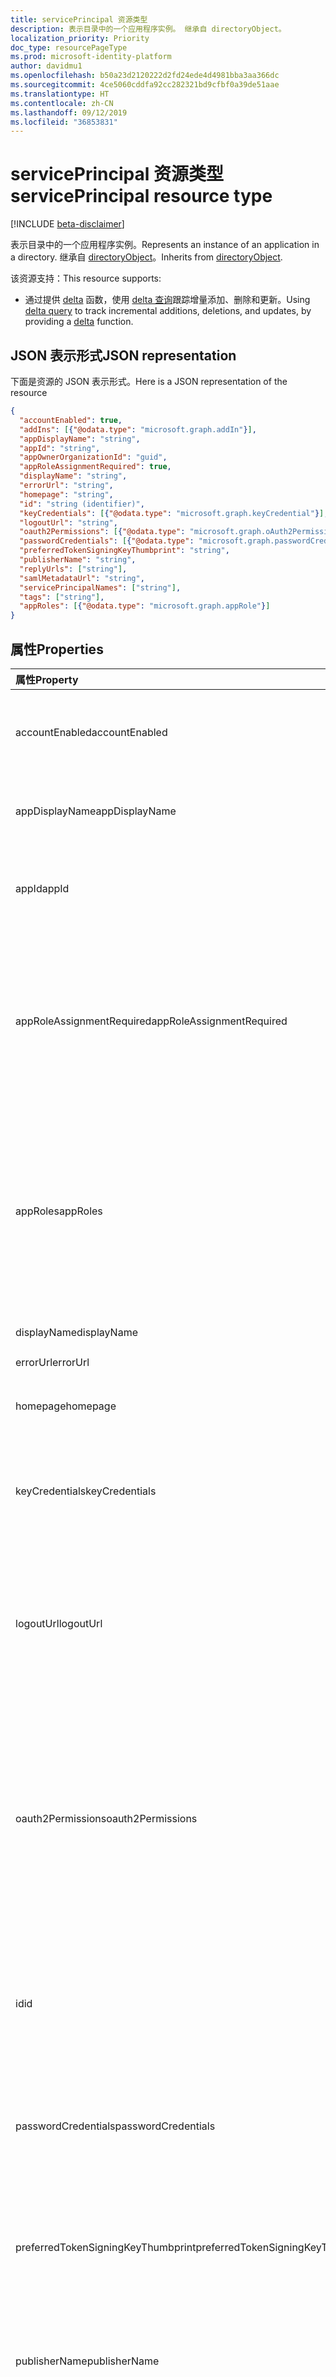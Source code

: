 ```yaml
---
title: servicePrincipal 资源类型
description: 表示目录中的一个应用程序实例。 继承自 directoryObject。
localization_priority: Priority
doc_type: resourcePageType
ms.prod: microsoft-identity-platform
author: davidmu1
ms.openlocfilehash: b50a23d2120222d2fd24ede4d4981bba3aa366dc
ms.sourcegitcommit: 4ce5060cddfa92cc282321bd9cfbf0a39de51aae
ms.translationtype: HT
ms.contentlocale: zh-CN
ms.lasthandoff: 09/12/2019
ms.locfileid: "36853831"
---
```

# <a name="serviceprincipal-resource-type"></a><span data-ttu-id="1da14-104">servicePrincipal 资源类型</span><span class="sxs-lookup"><span data-stu-id="1da14-104">servicePrincipal resource type</span></span>

[!INCLUDE [beta-disclaimer](../../includes/beta-disclaimer.md)]

<span data-ttu-id="1da14-105">表示目录中的一个应用程序实例。</span><span class="sxs-lookup"><span data-stu-id="1da14-105">Represents an instance of an application in a directory.</span></span> <span data-ttu-id="1da14-106">继承自 [directoryObject](directoryobject.md)。</span><span class="sxs-lookup"><span data-stu-id="1da14-106">Inherits from [directoryObject](directoryobject.md).</span></span>

<span data-ttu-id="1da14-107">该资源支持：</span><span class="sxs-lookup"><span data-stu-id="1da14-107">This resource supports:</span></span>

- <span data-ttu-id="1da14-108">通过提供 [delta](../api/serviceprincipal-delta.md) 函数，使用 [delta 查询](/graph/delta-query-overview)跟踪增量添加、删除和更新。</span><span class="sxs-lookup"><span data-stu-id="1da14-108">Using [delta query](/graph/delta-query-overview) to track incremental additions, deletions, and updates, by providing a [delta](../api/serviceprincipal-delta.md) function.</span></span>

## <a name="json-representation"></a><span data-ttu-id="1da14-109">JSON 表示形式</span><span class="sxs-lookup"><span data-stu-id="1da14-109">JSON representation</span></span>
<span data-ttu-id="1da14-110">下面是资源的 JSON 表示形式。</span><span class="sxs-lookup"><span data-stu-id="1da14-110">Here is a JSON representation of the resource</span></span>

<!-- {
  "blockType": "resource",
  "optionalProperties": [
    "appRoleAssignedTo",
    "appRoleAssignments",
    "createdObjects",
    "createdOnBehalfOf",
    "memberOf",
    "oauth2PermissionGrants",
    "ownedObjects",
    "owners"
  ],
  "keyProperty": "id",
  "@odata.type": "microsoft.graph.servicePrincipal"
}-->

```json
{
  "accountEnabled": true,
  "addIns": [{"@odata.type": "microsoft.graph.addIn"}],
  "appDisplayName": "string",
  "appId": "string",
  "appOwnerOrganizationId": "guid",
  "appRoleAssignmentRequired": true,
  "displayName": "string",
  "errorUrl": "string",
  "homepage": "string",
  "id": "string (identifier)",
  "keyCredentials": [{"@odata.type": "microsoft.graph.keyCredential"}],
  "logoutUrl": "string",
  "oauth2Permissions": [{"@odata.type": "microsoft.graph.oAuth2Permission"}],
  "passwordCredentials": [{"@odata.type": "microsoft.graph.passwordCredential"}],
  "preferredTokenSigningKeyThumbprint": "string",
  "publisherName": "string",
  "replyUrls": ["string"],
  "samlMetadataUrl": "string",
  "servicePrincipalNames": ["string"],
  "tags": ["string"],
  "appRoles": [{"@odata.type": "microsoft.graph.appRole"}]
}

```
## <a name="properties"></a><span data-ttu-id="1da14-111">属性</span><span class="sxs-lookup"><span data-stu-id="1da14-111">Properties</span></span>
| <span data-ttu-id="1da14-112">属性</span><span class="sxs-lookup"><span data-stu-id="1da14-112">Property</span></span>     | <span data-ttu-id="1da14-113">类型</span><span class="sxs-lookup"><span data-stu-id="1da14-113">Type</span></span> |<span data-ttu-id="1da14-114">说明</span><span class="sxs-lookup"><span data-stu-id="1da14-114">Description</span></span>|
|:---------------|:--------|:----------|
|<span data-ttu-id="1da14-115">accountEnabled</span><span class="sxs-lookup"><span data-stu-id="1da14-115">accountEnabled</span></span>|<span data-ttu-id="1da14-116">Boolean</span><span class="sxs-lookup"><span data-stu-id="1da14-116">Boolean</span></span>| <span data-ttu-id="1da14-117">如果服务主体帐户已启用，则为 **true**；否则，为 **false**。</span><span class="sxs-lookup"><span data-stu-id="1da14-117">**true** if the service principal account is enabled; otherwise, **false**.</span></span>            |
|<span data-ttu-id="1da14-118">appDisplayName</span><span class="sxs-lookup"><span data-stu-id="1da14-118">appDisplayName</span></span>|<span data-ttu-id="1da14-119">String</span><span class="sxs-lookup"><span data-stu-id="1da14-119">String</span></span>|<span data-ttu-id="1da14-120">关联应用程序公开的显示名称。</span><span class="sxs-lookup"><span data-stu-id="1da14-120">The display name exposed by the associated application.</span></span>|
|<span data-ttu-id="1da14-121">appId</span><span class="sxs-lookup"><span data-stu-id="1da14-121">appId</span></span>|<span data-ttu-id="1da14-122">String</span><span class="sxs-lookup"><span data-stu-id="1da14-122">String</span></span>|<span data-ttu-id="1da14-123">关联应用程序的唯一标识符（其 **appId** 属性）。</span><span class="sxs-lookup"><span data-stu-id="1da14-123">The unique identifier for the associated application (its **appId** property).</span></span>|
|<span data-ttu-id="1da14-124">appRoleAssignmentRequired</span><span class="sxs-lookup"><span data-stu-id="1da14-124">appRoleAssignmentRequired</span></span>|<span data-ttu-id="1da14-125">Boolean</span><span class="sxs-lookup"><span data-stu-id="1da14-125">Boolean</span></span>|<span data-ttu-id="1da14-126">指定在 Azure AD 在向应用程序签发用户或访问令牌之前用户或组是否需要 **appRoleAssignment**。</span><span class="sxs-lookup"><span data-stu-id="1da14-126">Specifies whether an **appRoleAssignment** to a user or group is required before Azure AD will issue a user or access token to the application.</span></span> <span data-ttu-id="1da14-127">不可为空。</span><span class="sxs-lookup"><span data-stu-id="1da14-127">Not nullable.</span></span> |
|<span data-ttu-id="1da14-128">appRoles</span><span class="sxs-lookup"><span data-stu-id="1da14-128">appRoles</span></span>|<span data-ttu-id="1da14-129">[appRole](approle.md) 集合</span><span class="sxs-lookup"><span data-stu-id="1da14-129">[appRole](approle.md) collection</span></span>|<span data-ttu-id="1da14-130">关联应用程序公开的应用程序角色。</span><span class="sxs-lookup"><span data-stu-id="1da14-130">The application roles exposed by the associated application.</span></span> <span data-ttu-id="1da14-131">有关详细信息，请参阅[应用程序](application.md)实体上的 **appRoles** 属性定义。</span><span class="sxs-lookup"><span data-stu-id="1da14-131">For more information see the **appRoles** property definition on the [application](application.md) entity.</span></span> <span data-ttu-id="1da14-132">不可为空。</span><span class="sxs-lookup"><span data-stu-id="1da14-132">Not nullable.</span></span> |
|<span data-ttu-id="1da14-133">displayName</span><span class="sxs-lookup"><span data-stu-id="1da14-133">displayName</span></span>|<span data-ttu-id="1da14-134">String</span><span class="sxs-lookup"><span data-stu-id="1da14-134">String</span></span>|<span data-ttu-id="1da14-135">服务主体的显示名称。</span><span class="sxs-lookup"><span data-stu-id="1da14-135">The display name for the service principal.</span></span>|
|<span data-ttu-id="1da14-136">errorUrl</span><span class="sxs-lookup"><span data-stu-id="1da14-136">errorUrl</span></span>|<span data-ttu-id="1da14-137">String</span><span class="sxs-lookup"><span data-stu-id="1da14-137">String</span></span>|            |
|<span data-ttu-id="1da14-138">homepage</span><span class="sxs-lookup"><span data-stu-id="1da14-138">homepage</span></span>|<span data-ttu-id="1da14-139">String</span><span class="sxs-lookup"><span data-stu-id="1da14-139">String</span></span>|<span data-ttu-id="1da14-140">关联应用程序的主页的 URL。</span><span class="sxs-lookup"><span data-stu-id="1da14-140">The URL to the homepage of the associated   application.</span></span>|
|<span data-ttu-id="1da14-141">keyCredentials</span><span class="sxs-lookup"><span data-stu-id="1da14-141">keyCredentials</span></span>|<span data-ttu-id="1da14-142">[keyCredential](keycredential.md) 集合</span><span class="sxs-lookup"><span data-stu-id="1da14-142">[keyCredential](keycredential.md) collection</span></span>|<span data-ttu-id="1da14-143">与服务帐户关联的密钥凭据集合。</span><span class="sxs-lookup"><span data-stu-id="1da14-143">The collection of key credentials associated with the service principal.</span></span> <span data-ttu-id="1da14-144">不可为空。</span><span class="sxs-lookup"><span data-stu-id="1da14-144">Not nullable.</span></span>            |
|<span data-ttu-id="1da14-145">logoutUrl</span><span class="sxs-lookup"><span data-stu-id="1da14-145">logoutUrl</span></span>|<span data-ttu-id="1da14-146">String</span><span class="sxs-lookup"><span data-stu-id="1da14-146">String</span></span>| <span data-ttu-id="1da14-147">指定 Microsoft 授权服务使用[正向通道](https://openid.net/specs/openid-connect-frontchannel-1_0.html)、[反向通道](https://openid.net/specs/openid-connect-backchannel-1_0.html)或 SAML 注销协议注销用户时所使用的 URL。</span><span class="sxs-lookup"><span data-stu-id="1da14-147">Specifies the URL that will be used by Microsoft's authorization service to logout an user using [front-channel](https://openid.net/specs/openid-connect-frontchannel-1_0.html), [back-channel](https://openid.net/specs/openid-connect-backchannel-1_0.html) or SAML logout protocols.</span></span>  |
|<span data-ttu-id="1da14-148">oauth2Permissions</span><span class="sxs-lookup"><span data-stu-id="1da14-148">oauth2Permissions</span></span>|<span data-ttu-id="1da14-149">[oAuth2Permission](oauth2permission.md) 集合</span><span class="sxs-lookup"><span data-stu-id="1da14-149">[oAuth2Permission](oauth2permission.md) collection</span></span>|<span data-ttu-id="1da14-150">关联应用程序的 OAuth 2.0 权限。</span><span class="sxs-lookup"><span data-stu-id="1da14-150">The OAuth 2.0 permissions exposed by the associated application.</span></span> <span data-ttu-id="1da14-151">有关详细信息，请参阅[应用程序](application.md)实体上的 **oauth2Permissions** 属性定义。</span><span class="sxs-lookup"><span data-stu-id="1da14-151">For more information see the **oauth2Permissions** property definition on the [application](application.md) entity.</span></span> <span data-ttu-id="1da14-152">不可为空。</span><span class="sxs-lookup"><span data-stu-id="1da14-152">Not nullable.</span></span>            |
|<span data-ttu-id="1da14-153">id</span><span class="sxs-lookup"><span data-stu-id="1da14-153">id</span></span>|<span data-ttu-id="1da14-154">String</span><span class="sxs-lookup"><span data-stu-id="1da14-154">String</span></span>|<span data-ttu-id="1da14-155">服务主体的唯一标识符。</span><span class="sxs-lookup"><span data-stu-id="1da14-155">The unique identifier for the service principal.</span></span> <span data-ttu-id="1da14-156">继承自 [directoryObject](directoryobject.md)。</span><span class="sxs-lookup"><span data-stu-id="1da14-156">Inherited from [directoryObject](directoryobject.md).</span></span> <span data-ttu-id="1da14-157">键。</span><span class="sxs-lookup"><span data-stu-id="1da14-157">Key.</span></span> <span data-ttu-id="1da14-158">不可为 null。</span><span class="sxs-lookup"><span data-stu-id="1da14-158">Not nullable.</span></span> <span data-ttu-id="1da14-159">只读。</span><span class="sxs-lookup"><span data-stu-id="1da14-159">Read-only.</span></span>|
|<span data-ttu-id="1da14-160">passwordCredentials</span><span class="sxs-lookup"><span data-stu-id="1da14-160">passwordCredentials</span></span>|<span data-ttu-id="1da14-161">[passwordCredential](passwordcredential.md) 集合</span><span class="sxs-lookup"><span data-stu-id="1da14-161">[passwordCredential](passwordcredential.md) collection</span></span>|<span data-ttu-id="1da14-162">与服务帐户关联的密码凭据集合。</span><span class="sxs-lookup"><span data-stu-id="1da14-162">The collection of password credentials associated with the service principal.</span></span> <span data-ttu-id="1da14-163">不可为空。</span><span class="sxs-lookup"><span data-stu-id="1da14-163">Not nullable.</span></span> |
|<span data-ttu-id="1da14-164">preferredTokenSigningKeyThumbprint</span><span class="sxs-lookup"><span data-stu-id="1da14-164">preferredTokenSigningKeyThumbprint</span></span>|<span data-ttu-id="1da14-165">String</span><span class="sxs-lookup"><span data-stu-id="1da14-165">String</span></span>|<span data-ttu-id="1da14-166">仅供内部使用。</span><span class="sxs-lookup"><span data-stu-id="1da14-166">Reserved for internal use only.</span></span> <span data-ttu-id="1da14-167">请勿写入属性，否则将依赖该属性。</span><span class="sxs-lookup"><span data-stu-id="1da14-167">Do not write or otherwise rely on this property.</span></span> <span data-ttu-id="1da14-168">可能会在未来版本中删除。</span><span class="sxs-lookup"><span data-stu-id="1da14-168">May be removed in future versions.</span></span> |
|<span data-ttu-id="1da14-169">publisherName</span><span class="sxs-lookup"><span data-stu-id="1da14-169">publisherName</span></span>|<span data-ttu-id="1da14-170">String</span><span class="sxs-lookup"><span data-stu-id="1da14-170">String</span></span>|<span data-ttu-id="1da14-171">在其中指定关联应用程序的租户的显示名称。</span><span class="sxs-lookup"><span data-stu-id="1da14-171">The display name of the tenant in which the associated application is specified.</span></span>|
|<span data-ttu-id="1da14-172">replyUrls</span><span class="sxs-lookup"><span data-stu-id="1da14-172">replyUrls</span></span>|<span data-ttu-id="1da14-173">String 集合</span><span class="sxs-lookup"><span data-stu-id="1da14-173">String collection</span></span>|<span data-ttu-id="1da14-174">向其发送用户令牌以使用关联应用程序登录的 URL，或者为关联应用程序向其发送 OAuth 2.0 authorization 代码和访问令牌的重定向 URL。</span><span class="sxs-lookup"><span data-stu-id="1da14-174">The URLs that user tokens are sent to for sign in with the associated application, or the redirect URIs that OAuth 2.0 authorization codes and access tokens are sent to for the associated application.</span></span> <span data-ttu-id="1da14-175">不可为空。</span><span class="sxs-lookup"><span data-stu-id="1da14-175">Not nullable.</span></span> |
|<span data-ttu-id="1da14-176">samlMetadataUrl</span><span class="sxs-lookup"><span data-stu-id="1da14-176">samlMetadataUrl</span></span>|<span data-ttu-id="1da14-177">String</span><span class="sxs-lookup"><span data-stu-id="1da14-177">String</span></span>| |
|<span data-ttu-id="1da14-178">servicePrincipalNames</span><span class="sxs-lookup"><span data-stu-id="1da14-178">servicePrincipalNames</span></span>|<span data-ttu-id="1da14-179">String 集合</span><span class="sxs-lookup"><span data-stu-id="1da14-179">String collection</span></span>|<span data-ttu-id="1da14-180">标识关联应用程序的 URL。</span><span class="sxs-lookup"><span data-stu-id="1da14-180">The URIs that identify the associated application.</span></span> <span data-ttu-id="1da14-181">有关详细信息，请参阅[应用程序对象和服务主体对象](https://msdn.microsoft.com/library/azure/dn132633.aspx)。多值属性的筛选表达器需要 **any** 运算符。</span><span class="sxs-lookup"><span data-stu-id="1da14-181">For more information see, [Application Objects and Service Principal Objects](https://msdn.microsoft.com/library/azure/dn132633.aspx).The **any** operator is required for filter expressions on multi-valued properties.</span></span>  <span data-ttu-id="1da14-182">不可为空。</span><span class="sxs-lookup"><span data-stu-id="1da14-182">Not nullable.</span></span> |
|<span data-ttu-id="1da14-183">标记</span><span class="sxs-lookup"><span data-stu-id="1da14-183">tags</span></span>|<span data-ttu-id="1da14-184">String 集合</span><span class="sxs-lookup"><span data-stu-id="1da14-184">String collection</span></span>| <span data-ttu-id="1da14-185">不可为空。</span><span class="sxs-lookup"><span data-stu-id="1da14-185">Not nullable.</span></span> |

## <a name="relationships"></a><span data-ttu-id="1da14-186">关系</span><span class="sxs-lookup"><span data-stu-id="1da14-186">Relationships</span></span>
| <span data-ttu-id="1da14-187">关系</span><span class="sxs-lookup"><span data-stu-id="1da14-187">Relationship</span></span> | <span data-ttu-id="1da14-188">类型</span><span class="sxs-lookup"><span data-stu-id="1da14-188">Type</span></span> |<span data-ttu-id="1da14-189">说明</span><span class="sxs-lookup"><span data-stu-id="1da14-189">Description</span></span>|
|:---------------|:--------|:----------|
|<span data-ttu-id="1da14-190">appRoleAssignedTo</span><span class="sxs-lookup"><span data-stu-id="1da14-190">appRoleAssignedTo</span></span>|[<span data-ttu-id="1da14-191">appRoleAssignment</span><span class="sxs-lookup"><span data-stu-id="1da14-191">appRoleAssignment</span></span>](approleassignment.md)|<span data-ttu-id="1da14-192">为此服务主体分配的主体（用户、组和服务主体）。</span><span class="sxs-lookup"><span data-stu-id="1da14-192">Principals (users, groups, and service principals) that are assigned to this service principal.</span></span> <span data-ttu-id="1da14-193">只读。</span><span class="sxs-lookup"><span data-stu-id="1da14-193">Read-only.</span></span>|
|<span data-ttu-id="1da14-194">appRoleAssignments</span><span class="sxs-lookup"><span data-stu-id="1da14-194">appRoleAssignments</span></span>|<span data-ttu-id="1da14-195">[appRoleAssignment](approleassignment.md) 集合</span><span class="sxs-lookup"><span data-stu-id="1da14-195">[appRoleAssignment](approleassignment.md) collection</span></span>|<span data-ttu-id="1da14-196">为服务主体分配的应用程序。</span><span class="sxs-lookup"><span data-stu-id="1da14-196">Applications that the service principal is assigned to.</span></span> <span data-ttu-id="1da14-197">只读。</span><span class="sxs-lookup"><span data-stu-id="1da14-197">Read-only.</span></span> <span data-ttu-id="1da14-198">可为 Null。</span><span class="sxs-lookup"><span data-stu-id="1da14-198">Nullable.</span></span>|
|<span data-ttu-id="1da14-199">createdObjects</span><span class="sxs-lookup"><span data-stu-id="1da14-199">createdObjects</span></span>|<span data-ttu-id="1da14-200">[directoryObject](directoryobject.md) 集合</span><span class="sxs-lookup"><span data-stu-id="1da14-200">[directoryObject](directoryobject.md) collection</span></span>|<span data-ttu-id="1da14-201">此服务主体所创建的目录对象。</span><span class="sxs-lookup"><span data-stu-id="1da14-201">Directory objects created by this service principal.</span></span> <span data-ttu-id="1da14-202">只读。</span><span class="sxs-lookup"><span data-stu-id="1da14-202">Read-only.</span></span> <span data-ttu-id="1da14-203">可为 NULL。</span><span class="sxs-lookup"><span data-stu-id="1da14-203">Nullable.</span></span>|
|<span data-ttu-id="1da14-204">memberOf</span><span class="sxs-lookup"><span data-stu-id="1da14-204">memberOf</span></span>|<span data-ttu-id="1da14-205">[directoryObject](directoryobject.md) 集合</span><span class="sxs-lookup"><span data-stu-id="1da14-205">[directoryObject](directoryobject.md) collection</span></span>|<span data-ttu-id="1da14-206">此服务主体所属的角色。</span><span class="sxs-lookup"><span data-stu-id="1da14-206">Roles that this service principal is a member of.</span></span> <span data-ttu-id="1da14-207">HTTP 方法：GET 只读。</span><span class="sxs-lookup"><span data-stu-id="1da14-207">HTTP Methods: GET Read-only.</span></span> <span data-ttu-id="1da14-208">可为空。</span><span class="sxs-lookup"><span data-stu-id="1da14-208">Nullable.</span></span>|
|<span data-ttu-id="1da14-209">oauth2PermissionGrants</span><span class="sxs-lookup"><span data-stu-id="1da14-209">oauth2PermissionGrants</span></span>|<span data-ttu-id="1da14-210">[oAuth2PermissionGrant](oauth2permissiongrant.md) 集合</span><span class="sxs-lookup"><span data-stu-id="1da14-210">[oAuth2PermissionGrant](oauth2permissiongrant.md) collection</span></span>|<span data-ttu-id="1da14-211">与此服务主体关联的用户模拟授权。</span><span class="sxs-lookup"><span data-stu-id="1da14-211">User impersonation grants associated with this service principal.</span></span> <span data-ttu-id="1da14-212">只读。</span><span class="sxs-lookup"><span data-stu-id="1da14-212">Read-only.</span></span> <span data-ttu-id="1da14-213">可为 Null。</span><span class="sxs-lookup"><span data-stu-id="1da14-213">Nullable.</span></span>|
|<span data-ttu-id="1da14-214">ownedObjects</span><span class="sxs-lookup"><span data-stu-id="1da14-214">ownedObjects</span></span>|<span data-ttu-id="1da14-215">[directoryObject](directoryobject.md) 集合</span><span class="sxs-lookup"><span data-stu-id="1da14-215">[directoryObject](directoryobject.md) collection</span></span>|<span data-ttu-id="1da14-216">此服务主体所拥有的目录对象。</span><span class="sxs-lookup"><span data-stu-id="1da14-216">Directory objects that are owned by this service principal.</span></span> <span data-ttu-id="1da14-217">只读。</span><span class="sxs-lookup"><span data-stu-id="1da14-217">Read-only.</span></span> <span data-ttu-id="1da14-218">可为空。</span><span class="sxs-lookup"><span data-stu-id="1da14-218">Nullable.</span></span>|
|<span data-ttu-id="1da14-219">所有者</span><span class="sxs-lookup"><span data-stu-id="1da14-219">owners</span></span>|<span data-ttu-id="1da14-220">[directoryObject](directoryobject.md) 集合</span><span class="sxs-lookup"><span data-stu-id="1da14-220">[directoryObject](directoryobject.md) collection</span></span>|<span data-ttu-id="1da14-221">拥有此服务主体的目录对象。</span><span class="sxs-lookup"><span data-stu-id="1da14-221">Directory objects that are owners of this service principal.</span></span> <span data-ttu-id="1da14-222">所有者是一组允许修改此对象的非管理员用户。</span><span class="sxs-lookup"><span data-stu-id="1da14-222">The owners are a set of non-admin users who are allowed to modify this object.</span></span> <span data-ttu-id="1da14-223">只读。</span><span class="sxs-lookup"><span data-stu-id="1da14-223">Read-only.</span></span> <span data-ttu-id="1da14-224">可为 Null。</span><span class="sxs-lookup"><span data-stu-id="1da14-224">Nullable.</span></span>|
|<span data-ttu-id="1da14-225">policy</span><span class="sxs-lookup"><span data-stu-id="1da14-225">policy</span></span>|<span data-ttu-id="1da14-226">[policy](policy.md) 集合</span><span class="sxs-lookup"><span data-stu-id="1da14-226">[policy](policy.md) collection</span></span>|<span data-ttu-id="1da14-227">为此服务主体分配的策略。</span><span class="sxs-lookup"><span data-stu-id="1da14-227">The policies assigned to this service principal.</span></span>|

## <a name="methods"></a><span data-ttu-id="1da14-228">方法</span><span class="sxs-lookup"><span data-stu-id="1da14-228">Methods</span></span>

| <span data-ttu-id="1da14-229">方法</span><span class="sxs-lookup"><span data-stu-id="1da14-229">Method</span></span>       | <span data-ttu-id="1da14-230">返回类型</span><span class="sxs-lookup"><span data-stu-id="1da14-230">Return Type</span></span>  |<span data-ttu-id="1da14-231">说明</span><span class="sxs-lookup"><span data-stu-id="1da14-231">Description</span></span>|
|:---------------|:--------|:----------|
|[<span data-ttu-id="1da14-232">Get servicePrincipal</span><span class="sxs-lookup"><span data-stu-id="1da14-232">Get servicePrincipal</span></span>](../api/serviceprincipal-get.md) | [<span data-ttu-id="1da14-233">servicePrincipal</span><span class="sxs-lookup"><span data-stu-id="1da14-233">servicePrincipal</span></span>](serviceprincipal.md) |<span data-ttu-id="1da14-234">读取 servicePrincipal 对象的属性和关系。</span><span class="sxs-lookup"><span data-stu-id="1da14-234">Read properties and relationships of servicePrincipal object.</span></span>|
|[<span data-ttu-id="1da14-235">列出 servicePrincipals</span><span class="sxs-lookup"><span data-stu-id="1da14-235">List servicePrincipals</span></span>](../api/serviceprincipal-list.md) | <span data-ttu-id="1da14-236">[servicePrincipal](serviceprincipal.md) 集合</span><span class="sxs-lookup"><span data-stu-id="1da14-236">[servicePrincipal](serviceprincipal.md) collection</span></span> | <span data-ttu-id="1da14-237">检索 servicePrincipal 对象列表。</span><span class="sxs-lookup"><span data-stu-id="1da14-237">Retrieve a list of servicePrincipal objects.</span></span> |
|[<span data-ttu-id="1da14-238">创建 appRoleAssignment</span><span class="sxs-lookup"><span data-stu-id="1da14-238">Create appRoleAssignment</span></span>](../api/serviceprincipal-post-approleassignments.md) |[<span data-ttu-id="1da14-239">appRoleAssignment</span><span class="sxs-lookup"><span data-stu-id="1da14-239">appRoleAssignment</span></span>](approleassignment.md)| <span data-ttu-id="1da14-240">通过发布至 appRoleAssignments 集合创建新的 appRoleAssignment。</span><span class="sxs-lookup"><span data-stu-id="1da14-240">Create a new appRoleAssignment by posting to the appRoleAssignments collection.</span></span>|
|[<span data-ttu-id="1da14-241">列出 appRoleAssignments</span><span class="sxs-lookup"><span data-stu-id="1da14-241">List appRoleAssignments</span></span>](../api/serviceprincipal-list-approleassignments.md) |<span data-ttu-id="1da14-242">[appRoleAssignment](approleassignment.md) 集合</span><span class="sxs-lookup"><span data-stu-id="1da14-242">[appRoleAssignment](approleassignment.md) collection</span></span>| <span data-ttu-id="1da14-243">获取 appRoleAssignment 对象集合。</span><span class="sxs-lookup"><span data-stu-id="1da14-243">Get a appRoleAssignment object collection.</span></span>|
|[<span data-ttu-id="1da14-244">列出 createdObjects</span><span class="sxs-lookup"><span data-stu-id="1da14-244">List createdObjects</span></span>](../api/serviceprincipal-list-createdobjects.md) |<span data-ttu-id="1da14-245">[directoryObject](directoryobject.md) 集合</span><span class="sxs-lookup"><span data-stu-id="1da14-245">[directoryObject](directoryobject.md) collection</span></span>| <span data-ttu-id="1da14-246">获取 createdObject 对象集合。</span><span class="sxs-lookup"><span data-stu-id="1da14-246">Get a createdObject object collection.</span></span>|
|[<span data-ttu-id="1da14-247">列出 memberOf</span><span class="sxs-lookup"><span data-stu-id="1da14-247">List memberOf</span></span>](../api/serviceprincipal-list-memberof.md) |<span data-ttu-id="1da14-248">[directoryObject](directoryobject.md) 集合</span><span class="sxs-lookup"><span data-stu-id="1da14-248">[directoryObject](directoryobject.md) collection</span></span>| <span data-ttu-id="1da14-249">从 memberOf 导航属性中获取此服务主体是其直接成员的组。</span><span class="sxs-lookup"><span data-stu-id="1da14-249">Get the groups that this service principal is a direct member of from the memberOf navigation property.</span></span>|
|[<span data-ttu-id="1da14-250">列出 transitive memberOf</span><span class="sxs-lookup"><span data-stu-id="1da14-250">List transitive memberOf</span></span>](../api/serviceprincipal-list-transitivememberof.md) |<span data-ttu-id="1da14-251">[directoryObject](directoryobject.md) 集合</span><span class="sxs-lookup"><span data-stu-id="1da14-251">[directoryObject](directoryobject.md) collection</span></span>| <span data-ttu-id="1da14-252">列出此服务主体所属的组。</span><span class="sxs-lookup"><span data-stu-id="1da14-252">List the groups that this service principal is a member of.</span></span> <span data-ttu-id="1da14-253">此操作是可传递的，并包括此服务主体以嵌套方式所属的组。</span><span class="sxs-lookup"><span data-stu-id="1da14-253">This operation is transitive and includes the groups that this service principal is a nested member of.</span></span> |
|[<span data-ttu-id="1da14-254">列出已分配策略</span><span class="sxs-lookup"><span data-stu-id="1da14-254">List assigned policies</span></span>](../api/policy-list-assigned.md)| <span data-ttu-id="1da14-255">[policy](policy.md) 集合</span><span class="sxs-lookup"><span data-stu-id="1da14-255">[policy](policy.md) collection</span></span>| <span data-ttu-id="1da14-256">获取已分配至此对象的所有策略。</span><span class="sxs-lookup"><span data-stu-id="1da14-256">Get all policies assigned to this object.</span></span>|
|[<span data-ttu-id="1da14-257">List oauth2PermissionGrants</span><span class="sxs-lookup"><span data-stu-id="1da14-257">List oauth2PermissionGrants</span></span>](../api/serviceprincipal-list-oauth2permissiongrants.md) |<span data-ttu-id="1da14-258">[oAuth2PermissionGrant](oauth2permissiongrant.md) 集合</span><span class="sxs-lookup"><span data-stu-id="1da14-258">[oAuth2PermissionGrant](oauth2permissiongrant.md) collection</span></span>| <span data-ttu-id="1da14-259">获取 oAuth2PermissionGrant 对象集合。</span><span class="sxs-lookup"><span data-stu-id="1da14-259">Get a oAuth2PermissionGrant object collection.</span></span>|
|[<span data-ttu-id="1da14-260">列出 ownedObjects</span><span class="sxs-lookup"><span data-stu-id="1da14-260">List ownedObjects</span></span>](../api/serviceprincipal-list-ownedobjects.md) |<span data-ttu-id="1da14-261">[directoryObject](directoryobject.md) 集合</span><span class="sxs-lookup"><span data-stu-id="1da14-261">[directoryObject](directoryobject.md) collection</span></span>| <span data-ttu-id="1da14-262">获取 ownedObject 对象集合。</span><span class="sxs-lookup"><span data-stu-id="1da14-262">Get a ownedObject object collection.</span></span>|
|[<span data-ttu-id="1da14-263">添加所有者</span><span class="sxs-lookup"><span data-stu-id="1da14-263">Add owner</span></span>](../api/serviceprincipal-post-owners.md) |[<span data-ttu-id="1da14-264">directoryObject</span><span class="sxs-lookup"><span data-stu-id="1da14-264">directoryObject</span></span>](directoryobject.md)| <span data-ttu-id="1da14-265">通过发布到所有者集合创建新的所有者。</span><span class="sxs-lookup"><span data-stu-id="1da14-265">Create a new owner by posting to the owners collection.</span></span>|
|[<span data-ttu-id="1da14-266">列出所有者</span><span class="sxs-lookup"><span data-stu-id="1da14-266">List owners</span></span>](../api/serviceprincipal-list-owners.md) |<span data-ttu-id="1da14-267">[directoryObject](directoryobject.md) 集合</span><span class="sxs-lookup"><span data-stu-id="1da14-267">[directoryObject](directoryobject.md) collection</span></span>| <span data-ttu-id="1da14-268">获取所有者对象集合。</span><span class="sxs-lookup"><span data-stu-id="1da14-268">Get a owner object collection.</span></span>|
|[<span data-ttu-id="1da14-269">更新</span><span class="sxs-lookup"><span data-stu-id="1da14-269">Update</span></span>](../api/serviceprincipal-update.md) | [<span data-ttu-id="1da14-270">servicePrincipal</span><span class="sxs-lookup"><span data-stu-id="1da14-270">servicePrincipal</span></span>](serviceprincipal.md)  |<span data-ttu-id="1da14-271">更新 servicePrincipal 对象。</span><span class="sxs-lookup"><span data-stu-id="1da14-271">Update servicePrincipal object.</span></span> |
|[<span data-ttu-id="1da14-272">删除</span><span class="sxs-lookup"><span data-stu-id="1da14-272">Delete</span></span>](../api/serviceprincipal-delete.md) | <span data-ttu-id="1da14-273">无</span><span class="sxs-lookup"><span data-stu-id="1da14-273">None</span></span> |<span data-ttu-id="1da14-274">删除 servicePrincipal 对象。</span><span class="sxs-lookup"><span data-stu-id="1da14-274">Delete servicePrincipal object.</span></span> |
|[<span data-ttu-id="1da14-275">checkMemberGroups</span><span class="sxs-lookup"><span data-stu-id="1da14-275">checkMemberGroups</span></span>](../api/serviceprincipal-checkmembergroups.md)|<span data-ttu-id="1da14-276">String 集合</span><span class="sxs-lookup"><span data-stu-id="1da14-276">String collection</span></span>|<span data-ttu-id="1da14-277">检查指定组列表中的成员身份。</span><span class="sxs-lookup"><span data-stu-id="1da14-277">Check for membership in a list of groups.</span></span>|
|[<span data-ttu-id="1da14-278">checkMemberObjects</span><span class="sxs-lookup"><span data-stu-id="1da14-278">checkMemberObjects</span></span>](../api/serviceprincipal-checkmemberobjects.md)|<span data-ttu-id="1da14-279">String 集合</span><span class="sxs-lookup"><span data-stu-id="1da14-279">String collection</span></span>|<span data-ttu-id="1da14-280">检查组、目录角色或管理单元对象指定列表中的成员身份。</span><span class="sxs-lookup"><span data-stu-id="1da14-280">Check for membership in a specified list of group, directory role, or administrative unit objects.</span></span>|
|[<span data-ttu-id="1da14-281">getMemberGroups</span><span class="sxs-lookup"><span data-stu-id="1da14-281">getMemberGroups</span></span>](../api/serviceprincipal-getmembergroups.md)|<span data-ttu-id="1da14-282">String 集合</span><span class="sxs-lookup"><span data-stu-id="1da14-282">String collection</span></span>|<span data-ttu-id="1da14-283">获取此服务主体所属的组列表。</span><span class="sxs-lookup"><span data-stu-id="1da14-283">List the groups that this service principal is a member of.</span></span>|
|[<span data-ttu-id="1da14-284">getMemberObjects</span><span class="sxs-lookup"><span data-stu-id="1da14-284">getMemberObjects</span></span>](../api/serviceprincipal-getmemberobjects.md)|<span data-ttu-id="1da14-285">String 集合</span><span class="sxs-lookup"><span data-stu-id="1da14-285">String collection</span></span>|<span data-ttu-id="1da14-286">获取此服务主体所属的组和目录角色列表。</span><span class="sxs-lookup"><span data-stu-id="1da14-286">Get the list of groups and directory roles that this service principal is a member of.</span></span>|
|[<span data-ttu-id="1da14-287">delta</span><span class="sxs-lookup"><span data-stu-id="1da14-287">delta</span></span>](../api/serviceprincipal-delta.md)|<span data-ttu-id="1da14-288">servicePrincipal 集合</span><span class="sxs-lookup"><span data-stu-id="1da14-288">servicePrincipal collection</span></span>| <span data-ttu-id="1da14-289">获取服务主体的增量更改。</span><span class="sxs-lookup"><span data-stu-id="1da14-289">Get incremental changes for service principals.</span></span> |

<!-- uuid: 8fcb5dbc-d5aa-4681-8e31-b001d5168d79
2015-10-25 14:57:30 UTC -->
<!--
{
  "type": "#page.annotation",
  "description": "servicePrincipal resource",
  "keywords": "",
  "section": "documentation",
  "tocPath": "",
  "suppressions": []
}
-->
